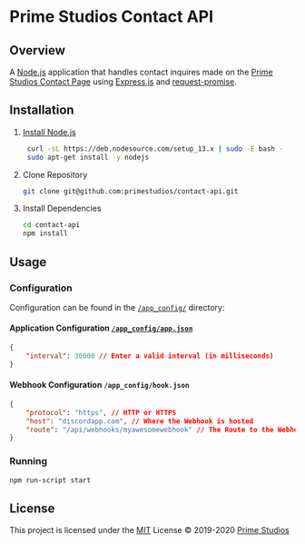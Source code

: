 # Prime Studios Contact API

## Overview

A [Node.js](https://nodejs.org/) application that handles contact inquires made on the [Prime Studios Contact Page](https://primestudios.co/contact/) using [Express.js](https://expressjs.com/) and [request-promise](https://github.com/request/request-promise).

## Installation

1.  [Install Node.js](https://nodejs.org/en/download/)
    ```bash
     curl -sL https://deb.nodesource.com/setup_13.x | sudo -E bash -
     sudo apt-get install -y nodejs
    ```
2.  Clone Repository
    ```bash
    git clone git@github.com:primestudios/contact-api.git
    ```
3.  Install Dependencies
    ```bash
    cd contact-api
    npm install
    ```

## Usage

### Configuration

Configuration can be found in the [`/app_config/`](./app_config) directory:

#### Application Configuration [`/app_config/app.json`](./app_config/app.json)

```JSON
{
	"interval": 30000 // Enter a valid interval (in milliseconds)
}
```

#### Webhook Configuration `/app_config/hook.json`

```JSON
{
	"protocol": "https", // HTTP or HTTPS
	"host": "discordapp.com", // Where the Webhook is hosted
	"route": "/api/webhooks/myawesomewebhook" // The Route to the Webhook
}
```

### Running

```bash
npm run-script start
```

## License

This project is licensed under the [MIT](./LICENSE) License &copy; 2019-2020 [Prime Studios](https://github.com/PrimeStudios)
